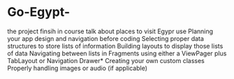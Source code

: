 # Go-Egypt-
the project finsih in course 
talk about places to visit Egypr 
use 
Planning your app design and navigation before coding
Selecting proper data structures to store lists of information
Building layouts to display those lists of data
Navigating between lists in Fragments using either a ViewPager plus TabLayout or Navigation Drawer*
Creating your own custom classes
Properly handling images or audio (if applicable)
